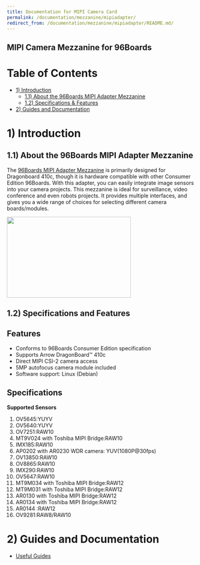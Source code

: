 ```yaml
---
title: Documentation for MIPI Camera Card
permalink: /documentation/mezzanine/mipiadapter/
redirect_from: /documentation/mezzanine/mipiadapter/README.md/
---
```

## MIPI Camera Mezzanine for 96Boards

# Table of Contents
- [1) Introduction](#1-introduction)
  - [1.1) About the 96Boards MIPI Adapter Mezzanine](#11-about-the-96boards-mipi-adapter-mezzanine)
  - [1.2) Specifications & Features](#12-specifications-and-features)
- [2) Guides and Documentation](#2-guides-and-documentation)

# 1) Introduction
## 1.1) About the 96Boards MIPI Adapter Mezzanine

The [96Boards MIPI Adapter Mezzanine](https://www.96boards.org/product/d3camera/) is primarily designed for Dragonboard 410c, though it is hardware compatible with other Consumer Edition 96Boards. With this adapter, you can easily integrate image sensors into your camera projects. This mezzanine is ideal for surveillance, video conference and even robots projects. It provides multiple interfaces, and gives you a wide range of choices for selecting different camera boards/modules.


<img src="images/MIPI%20adapter-Front.png" data-canonical-src="images/MIPI%20adapter-Front.png" width="330" height="215" />

## 1.2) Specifications and Features

## Features
- Conforms to 96Boards Consumer Edition specification
- Supports Arrow DragonBoard™ 410c
- Direct MIPI CSI-2 camera access
- 5MP autofocus camera module included
- Software support: Linux (Debian)

## Specifications

**Supported Sensors**
1. OV5645:YUYV
2. OV5640:YUYV
3. OV7251:RAW10
4. MT9V024 with Toshiba MIPI Bridge:RAW10
5. IMX185:RAW10
6. AP0202 with AR0230 WDR camera: YUV(1080P@30fps)
7. OV13850:RAW10
8. OV8865:RAW10
9. IMX290:RAW10
10. OV5647:RAW10
11. MT9M034 with Toshiba MIPI Bridge:RAW12
12. MT9M031 with Toshiba MIPI Bridge:RAW12
13. AR0130 with Toshiba MIPI Bridge:RAW12
14. AR0134 with Toshiba MIPI Bridge:RAW12
15. AR0144 :RAW12
16. OV9281:RAW8/RAW10


# 2) Guides and Documentation
  - [Useful Guides](guides/)
